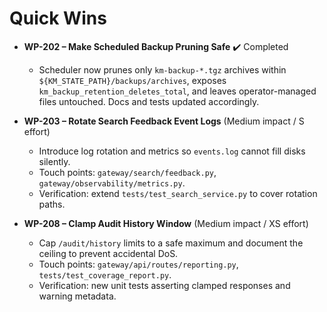 
# Quick Wins

- **WP-202 – Make Scheduled Backup Pruning Safe** ✔️ Completed
  - Scheduler now prunes only `km-backup-*.tgz` archives within `${KM_STATE_PATH}/backups/archives`, exposes `km_backup_retention_deletes_total`, and leaves operator-managed files untouched. Docs and tests updated accordingly.

- **WP-203 – Rotate Search Feedback Event Logs** (Medium impact / S effort)
  - Introduce log rotation and metrics so `events.log` cannot fill disks silently.
  - Touch points: `gateway/search/feedback.py`, `gateway/observability/metrics.py`.
  - Verification: extend `tests/test_search_service.py` to cover rotation paths.

- **WP-208 – Clamp Audit History Window** (Medium impact / XS effort)
  - Cap `/audit/history` limits to a safe maximum and document the ceiling to prevent accidental DoS.
  - Touch points: `gateway/api/routes/reporting.py`, `tests/test_coverage_report.py`.
  - Verification: new unit tests asserting clamped responses and warning metadata.
